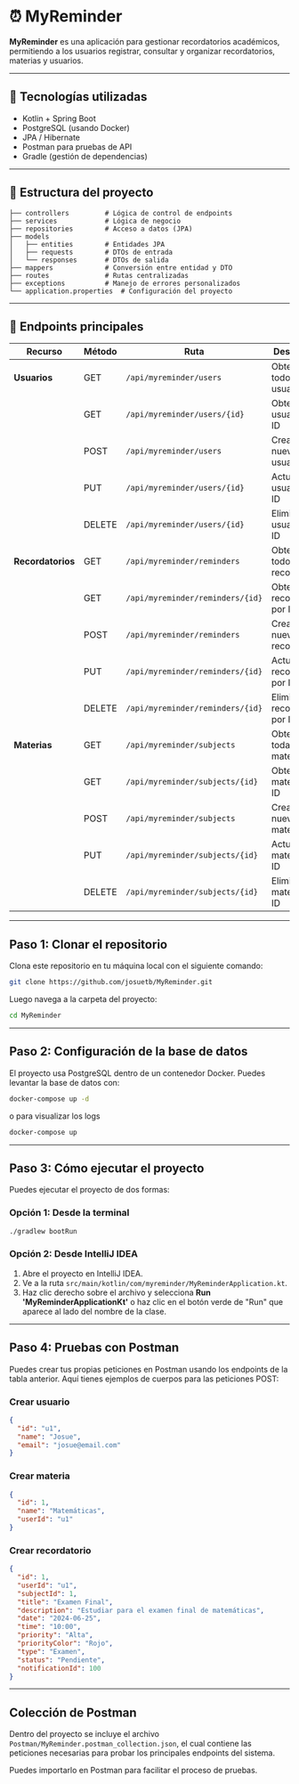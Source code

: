 # ⏰ MyReminder

**MyReminder** es una aplicación para gestionar recordatorios académicos, permitiendo a los usuarios registrar, consultar y organizar recordatorios, materias y usuarios.

---

## 🚀 Tecnologías utilizadas

- Kotlin + Spring Boot
- PostgreSQL (usando Docker)
- JPA / Hibernate
- Postman para pruebas de API
- Gradle (gestión de dependencias)

---

## 📁 Estructura del proyecto

```
├── controllers         # Lógica de control de endpoints
├── services            # Lógica de negocio
├── repositories        # Acceso a datos (JPA)
├── models
│   ├── entities        # Entidades JPA
│   ├── requests        # DTOs de entrada
│   └── responses       # DTOs de salida
├── mappers             # Conversión entre entidad y DTO
├── routes              # Rutas centralizadas
├── exceptions          # Manejo de errores personalizados
└── application.properties  # Configuración del proyecto
```

---

## 🧪 Endpoints principales

| Recurso        | Método  | Ruta                                         | Descripción                           |
|--------------- |---------|----------------------------------------------|---------------------------------------|
| **Usuarios**   | GET     | `/api/myreminder/users`                      | Obtener todos los usuarios            |
|                | GET     | `/api/myreminder/users/{id}`                 | Obtener un usuario por ID             |
|                | POST    | `/api/myreminder/users`                      | Crear un nuevo usuario                |
|                | PUT     | `/api/myreminder/users/{id}`                 | Actualizar usuario por ID             |
|                | DELETE  | `/api/myreminder/users/{id}`                 | Eliminar usuario por ID               |
| **Recordatorios**| GET   | `/api/myreminder/reminders`                  | Obtener todos los recordatorios       |
|                | GET     | `/api/myreminder/reminders/{id}`             | Obtener un recordatorio por ID        |
|                | POST    | `/api/myreminder/reminders`                  | Crear un nuevo recordatorio           |
|                | PUT     | `/api/myreminder/reminders/{id}`             | Actualizar recordatorio por ID        |
|                | DELETE  | `/api/myreminder/reminders/{id}`             | Eliminar recordatorio por ID          |
| **Materias**   | GET     | `/api/myreminder/subjects`                   | Obtener todas las materias            |
|                | GET     | `/api/myreminder/subjects/{id}`              | Obtener una materia por ID            |
|                | POST    | `/api/myreminder/subjects`                   | Crear una nueva materia               |
|                | PUT     | `/api/myreminder/subjects/{id}`              | Actualizar materia por ID             |
|                | DELETE  | `/api/myreminder/subjects/{id}`              | Eliminar materia por ID               |

---

## Paso 1: Clonar el repositorio

Clona este repositorio en tu máquina local con el siguiente comando:

```bash
git clone https://github.com/josuetb/MyReminder.git
```

Luego navega a la carpeta del proyecto:

```bash
cd MyReminder
```

---

## Paso 2: Configuración de la base de datos

El proyecto usa PostgreSQL dentro de un contenedor Docker. Puedes levantar la base de datos con:

```bash
docker-compose up -d
```

o para visualizar los logs

```bash
docker-compose up
```

---

## Paso 3: Cómo ejecutar el proyecto

Puedes ejecutar el proyecto de dos formas:

### Opción 1: Desde la terminal

```bash
./gradlew bootRun
```

### Opción 2: Desde IntelliJ IDEA

1. Abre el proyecto en IntelliJ IDEA.
2. Ve a la ruta `src/main/kotlin/com/myreminder/MyReminderApplication.kt`.
3. Haz clic derecho sobre el archivo y selecciona **Run 'MyReminderApplicationKt'** o haz clic en el botón verde de "Run" que aparece al lado del nombre de la clase.

---

## Paso 4: Pruebas con Postman

Puedes crear tus propias peticiones en Postman usando los endpoints de la tabla anterior. Aquí tienes ejemplos de cuerpos para las peticiones POST:

### Crear usuario
```json
{
  "id": "u1",
  "name": "Josue",
  "email": "josue@email.com"
}
```

### Crear materia
```json
{
  "id": 1,
  "name": "Matemáticas",
  "userId": "u1"
}
```

### Crear recordatorio
```json
{
  "id": 1,
  "userId": "u1",
  "subjectId": 1,
  "title": "Examen Final",
  "description": "Estudiar para el examen final de matemáticas",
  "date": "2024-06-25",
  "time": "10:00",
  "priority": "Alta",
  "priorityColor": "Rojo",
  "type": "Examen",
  "status": "Pendiente",
  "notificationId": 100
}
```

---

## Colección de Postman

Dentro del proyecto se incluye el archivo `Postman/MyReminder.postman_collection.json`, el cual contiene las peticiones necesarias para probar los principales endpoints del sistema.

Puedes importarlo en Postman para facilitar el proceso de pruebas.


